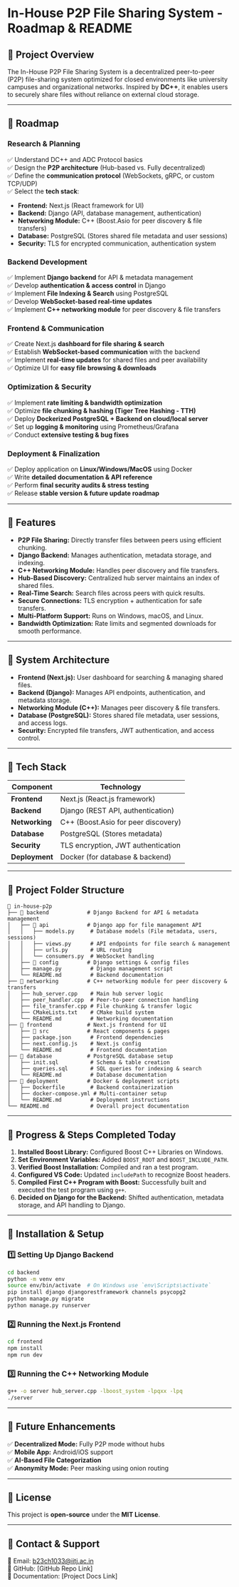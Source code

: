 # **In-House P2P File Sharing System - Roadmap & README**

## **📌 Project Overview**

The In-House P2P File Sharing System is a decentralized peer-to-peer (P2P) file-sharing system optimized for closed environments like university campuses and organizational networks. Inspired by **DC++**, it enables users to securely share files without reliance on external cloud storage.

---

## **📌 Roadmap**

### **Research & Planning**

✅ Understand DC++ and ADC Protocol basics\
✅ Design the **P2P architecture** (Hub-based vs. Fully decentralized)\
✅ Define the **communication protocol** (WebSockets, gRPC, or custom TCP/UDP)\
✅ Select the **tech stack**:

- **Frontend:** Next.js (React framework for UI)
- **Backend:** Django (API, database management, authentication)
- **Networking Module:** C++ (Boost.Asio for peer discovery & file transfers)
- **Database:** PostgreSQL (Stores shared file metadata and user sessions)
- **Security:** TLS for encrypted communication, authentication system

### **Backend Development**

✅ Implement **Django backend** for API & metadata management\
✅ Develop **authentication & access control** in Django\
✅ Implement **File Indexing & Search** using PostgreSQL\
✅ Develop **WebSocket-based real-time updates**\
✅ Implement **C++ networking module** for peer discovery & file transfers

### **Frontend & Communication**

✅ Create Next.js **dashboard for file sharing & search**\
✅ Establish **WebSocket-based communication** with the backend\
✅ Implement **real-time updates** for shared files and peer availability\
✅ Optimize UI for **easy file browsing & downloads**

### **Optimization & Security**

✅ Implement **rate limiting & bandwidth optimization**\
✅ Optimize **file chunking & hashing (Tiger Tree Hashing - TTH)**\
✅ Deploy **Dockerized PostgreSQL + Backend on cloud/local server**\
✅ Set up **logging & monitoring** using Prometheus/Grafana\
✅ Conduct **extensive testing & bug fixes**

### **Deployment & Finalization**

✅ Deploy application on **Linux/Windows/MacOS** using Docker\
✅ Write **detailed documentation & API reference**\
✅ Perform **final security audits & stress testing**\
✅ Release **stable version & future update roadmap**

---

## **📌 Features**

- **P2P File Sharing:** Directly transfer files between peers using efficient chunking.
- **Django Backend:** Manages authentication, metadata storage, and indexing.
- **C++ Networking Module:** Handles peer discovery and file transfers.
- **Hub-Based Discovery:** Centralized hub server maintains an index of shared files.
- **Real-Time Search:** Search files across peers with quick results.
- **Secure Connections:** TLS encryption + authentication for safe transfers.
- **Multi-Platform Support:** Runs on Windows, macOS, and Linux.
- **Bandwidth Optimization:** Rate limits and segmented downloads for smooth performance.

---

## **📌 System Architecture**

- **Frontend (Next.js):** User dashboard for searching & managing shared files.
- **Backend (Django):** Manages API endpoints, authentication, and metadata storage.
- **Networking Module (C++):** Manages peer discovery & file transfers.
- **Database (PostgreSQL):** Stores shared file metadata, user sessions, and access logs.
- **Security:** Encrypted file transfers, JWT authentication, and access control.

---

## **📌 Tech Stack**

| Component      | Technology                           |
| -------------- | ------------------------------------ |
| **Frontend**   | Next.js (React.js framework)         |
| **Backend**    | Django (REST API, authentication)   |
| **Networking** | C++ (Boost.Asio for peer discovery) |
| **Database**   | PostgreSQL (Stores metadata)         |
| **Security**   | TLS encryption, JWT authentication   |
| **Deployment** | Docker (for database & backend)      |

---

## **📌 Project Folder Structure**

```
📂 in-house-p2p
├── 📂 backend            # Django Backend for API & metadata management
│   ├── 📂 api            # Django app for file management API
│   │   ├── models.py     # Database models (File metadata, users, sessions)
│   │   ├── views.py      # API endpoints for file search & management
│   │   ├── urls.py       # URL routing
│   │   └── consumers.py  # WebSocket handling
│   ├── 📂 config         # Django settings & config files
│   ├── manage.py         # Django management script
│   └── README.md         # Backend documentation
├── 📂 networking         # C++ networking module for peer discovery & transfers
│   ├── hub_server.cpp    # Main hub server logic
│   ├── peer_handler.cpp  # Peer-to-peer connection handling
│   ├── file_transfer.cpp # File chunking & transfer logic
│   ├── CMakeLists.txt    # CMake build system
│   └── README.md         # Networking documentation
├── 📂 frontend           # Next.js frontend for UI
│   ├── 📂 src            # React components & pages
│   ├── package.json      # Frontend dependencies
│   ├── next.config.js    # Next.js config
│   └── README.md         # Frontend documentation
├── 📂 database           # PostgreSQL database setup
│   ├── init.sql          # Schema & table creation
│   ├── queries.sql       # SQL queries for indexing & search
│   └── README.md         # Database documentation
├── 📂 deployment         # Docker & deployment scripts
│   ├── Dockerfile        # Backend containerization
│   ├── docker-compose.yml # Multi-container setup
│   └── README.md         # Deployment instructions
└── README.md             # Overall project documentation
```

---

## **📌 Progress & Steps Completed Today**

1. **Installed Boost Library:** Configured Boost C++ Libraries on Windows.
2. **Set Environment Variables:** Added `BOOST_ROOT` and `BOOST_INCLUDE_PATH`.
3. **Verified Boost Installation:** Compiled and ran a test program.
4. **Configured VS Code:** Updated `includePath` to recognize Boost headers.
5. **Compiled First C++ Program with Boost:** Successfully built and executed the test program using `g++`.
6. **Decided on Django for the Backend:** Shifted authentication, metadata storage, and API handling to Django.

---

## **📌 Installation & Setup**

### **1️⃣ Setting Up Django Backend**

```bash
cd backend
python -m venv env
source env/bin/activate  # On Windows use `env\Scripts\activate`
pip install django djangorestframework channels psycopg2
python manage.py migrate
python manage.py runserver
```

### **2️⃣ Running the Next.js Frontend**

```bash
cd frontend
npm install
npm run dev
```

### **3️⃣ Running the C++ Networking Module**

```bash
g++ -o server hub_server.cpp -lboost_system -lpqxx -lpq
./server
```

---

## **📌 Future Enhancements**

✅ **Decentralized Mode:** Fully P2P mode without hubs\
✅ **Mobile App:** Android/iOS support\
✅ **AI-Based File Categorization**\
✅ **Anonymity Mode:** Peer masking using onion routing

---

## **📌 License**

This project is **open-source** under the **MIT License**.

---

## **📌 Contact & Support**

📧 Email: [b23ch1033@iitj.ac.in](mailto:b23ch1033@iitj.ac.in)\
🐙 GitHub: [GitHub Repo Link]\
📌 Documentation: [Project Docs Link]

